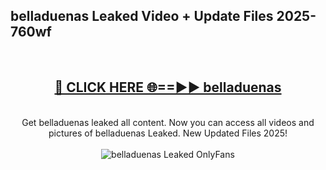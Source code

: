 <h2>belladuenas Leaked Video + Update Files 2025- 760wf</h2>
<br>
<div align="center">
<h2><a href="https://libra.edu.pl?belladuenas" rel="nofollow">🔴 CLICK HERE 🌐==►► belladuenas</a></h2>
<br>
Get belladuenas leaked all content. Now you can access all videos and pictures of belladuenas Leaked. New Updated Files 2025!
<br>
<br>
<a href="https://libra.edu.pl?belladuenas" rel="nofollow" data-target="animated-image.originalLink"><img src="https://i.ibb.co.com/WyWwxjT/player-gif2.gif" alt="belladuenas Leaked OnlyFans" style="max-width: 100%; display: inline-block;" data-target="animated-image.originalImage"></a>
</div>
<br>